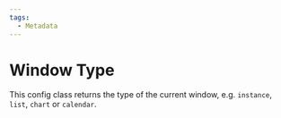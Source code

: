 ```yaml
---
tags:
  - Metadata
---
```

# Window Type

This config class returns the type of the current window, e.g. `instance`, `list`, `chart` or `calendar`.
